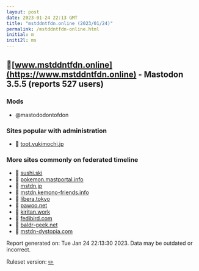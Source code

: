 ```yaml
---
layout: post
date: 2023-01-24 22:13 GMT
title: "mstddntfdn.online (2023/01/24)"
permalink: /mstddntfdn-online.html
initial: m
initi2l: ms
---
```


## 🐘[www.mstddntfdn.online](https://www.mstddntfdn.online) - Mastodon 3.5.5 (reports 527 users)

### Mods
 * @mastododontofdon

### Sites popular with administration

* 🧸 [toot.yukimochi.jp](/toot-yukimochi-jp.html)

### More sites commonly on federated timeline

* 🐘 [sushi.ski](/sushi-ski.html)
* 🐘 [pokemon.mastportal.info](/pokemon-mastportal-info.html)
* 🐘 [mstdn.jp](/mstdn-jp.html)
* 🐘 [mstdn.kemono-friends.info](/mstdn-kemono-friends-info.html)
* 🐘 [libera.tokyo](/libera-tokyo.html)
* 🧸 [pawoo.net](/pawoo-net.html)
* 🐘 [kiritan.work](/kiritan-work.html)
* 🐘 [fedibird.com](/fedibird-com.html)
* 🐘 [baldr-geek.net](/baldr-geek-net.html)
* 🐘 [mstdn-dystopia.com](/mstdn-dystopia-com.html)

Report generated on: Tue Jan 24 22:13:30 2023. Data may be outdated or incorrect.

Ruleset version: [✏️](/version-pencil)
